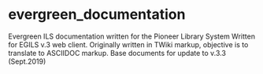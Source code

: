 # evergreen_documentation
Evergreen ILS documentation written for the Pioneer Library System
Written for EGILS v.3 web client. Originally written in TWiki markup, objective is to translate to ASCIIDOC markup. 
Base documents for update to v.3.3 (Sept.2019)
